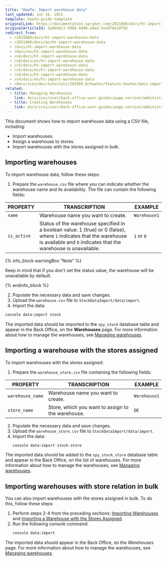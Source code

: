 ```yaml
---
title: "HowTo: Import warehouse data"
last_updated: Jun 16, 2021
template: howto-guide-template
originalLink: https://documentation.spryker.com/2021080/docs/ht-import-warehouse-data
originalArticleId: 3adb5dc2-398b-4d48-adad-5ee97de1df9d
redirect_from:
  - /2021080/docs/ht-import-warehouse-data
  - /2021080/docs/en/ht-import-warehouse-data
  - /docs/ht-import-warehouse-data
  - /docs/en/ht-import-warehouse-data
  - /v6/docs/ht-import-warehouse-data
  - /v6/docs/en/ht-import-warehouse-data
  - /v5/docs/ht-import-warehouse-data
  - /v5/docs/en/ht-import-warehouse-data
  - /v4/docs/ht-import-warehouse-data
  - /v4/docs/en/ht-import-warehouse-data
  - /docs/scos/dev/tutorials/202005.0/howtos/feature-howtos/data-imports/howto-import-warehouse-data.html
related:
  - title: Managing Warehouses
    link: docs/scos/user/back-office-user-guides/page.version/administration/warehouses/managing-warehouses.html
  - title: Creating Warehouses
    link: docs/scos/user/back-office-user-guides/page.version/administration/warehouses/creating-warehouses.html
---
```


This document shows how to import warehouse data using a CSV file, including:

* Import warehouses.
* Assign a warehouse to stores.
* Import warehouses with the stores assigned in bulk.

## Importing warehouses

To import warehouse data, follow these steps:

1. Prepare the `warehouse.csv` file where you can indicate whether the warehouse name and its availability. The file can contain the following fields:

| PROPERTY | TRANSCRIPTION | EXAMPLE |
| --- | --- | --- |
| `name` | Warehouse name you want to create. | `Warehouse1` |
| `is_active` | Status of the warehouse specified in a boolean value: 1 (true) or 0 (false), where `1` indicates that the warehouse is available and `0` indicates that the warehouse is unavailable. | `1` or `0` |

{% info_block warningBox "Note" %}

Keep in mind that if you don't set the status value, the warehouse will be unavailable by default.

{% endinfo_block %}

2. Populate the necessary data and save changes.
3. Upload the `warehouse.csv` file to `StockDataImport/data/import`.
4. Import the data:

  ```bash
  console data:import stock
  ```

The imported data should be imported to the `spy_stock` database table and appear in the Back Office, on the **Warehouses** page. For more information about how to manage the warehouses, see [Managing warehouses](/docs/scos/user/back-office-user-guides/{{site.version}}/administration/warehouses/managing-warehouses.html).

## Importing a warehouse with the stores assigned

To import warehouses with the stores assigned:
1. Prepare the `warehouse_store.csv` file containing the following fields:

| PROPERTY | TRANSCRIPTION | EXAMPLE |
| --- | --- | --- |
| `warehouse_name` | Warehouse name you want to create. | `Warehouse1` |
| `store_name` | Store, which you want to assign to the warehouse. | `DE` |

2. Populate the necessary data and save changes.
3. Upload the `warehouse_store.csv` file to `StockDataImport/data/import`.
4. Import the data:
    ```bash
    console data:import stock-store
    ```

The imported data should be added to the `spy_stock_store` database table and appear in the Back Office, on the list of warehouses. For more information about how to manage the warehouses, see [Managing warehouses](/docs/scos/user/back-office-user-guides/{{site.version}}/administration/warehouses/managing-warehouses.html).

## Importing warehouses with store relation in bulk

You can also import warehouses with the stores assigned in bulk. To do this, follow these steps:
1. Perform steps 2-4 from the preceding sections: [Importing Warehouses](#importing-warehouses) and [Importing a Warehouse with the Stores Assigned](#importing-a-warehouse-with-the-stores-assigned).
2. Run the following console command:
    ```bash
    console data:import
    ```

The imported data should appear in the Back Office, on the *Warehouses* page. For more information about how to manage the warehouses, see [Managing warehouses](/docs/scos/user/back-office-user-guides/{{site.version}}/administration/warehouses/managing-warehouses.html).

